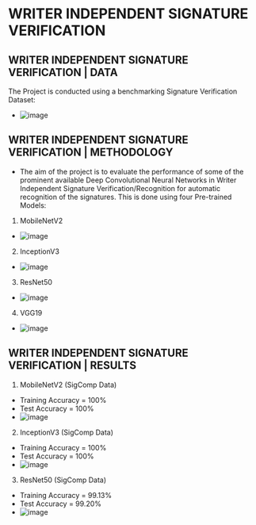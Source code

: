 # WRITER INDEPENDENT SIGNATURE VERIFICATION
## WRITER INDEPENDENT SIGNATURE VERIFICATION | DATA
The Project is conducted using a benchmarking Signature Verification Dataset: 
- ![image](https://user-images.githubusercontent.com/67474818/119025726-072b3c00-b9c2-11eb-9b39-b34854647156.png)
## WRITER INDEPENDENT SIGNATURE VERIFICATION | METHODOLOGY
- The aim of the project is to evaluate the performance of some of the prominent available Deep Convolutional Neural Networks in Writer Independent Signature Verification/Recognition for automatic recognition of the signatures. This is done using four Pre-trained Models: 
1. MobileNetV2
- ![image](https://user-images.githubusercontent.com/67474818/118992634-709b5280-b9a2-11eb-9fe3-4c0fa588628e.png)
2. InceptionV3
- ![image](https://user-images.githubusercontent.com/67474818/118996950-e7861a80-b9a5-11eb-9bc3-a5bf7d9e16b8.png)
3. ResNet50
- ![image](https://user-images.githubusercontent.com/67474818/118994410-eeac2900-b9a3-11eb-808c-50293860f640.png)
4. VGG19
- ![image](https://user-images.githubusercontent.com/67474818/118994864-4d71a280-b9a4-11eb-9ccd-0c6f26c70555.png)
## WRITER INDEPENDENT SIGNATURE VERIFICATION | RESULTS
1. MobileNetV2 (SigComp Data)
- Training Accuracy = 100%
- Test Accuracy = 100%
- ![image](https://user-images.githubusercontent.com/67474818/119028275-e57f8400-b9c4-11eb-95c4-08a7302da1d7.png)
2. InceptionV3 (SigComp Data)
- Training Accuracy = 100%
- Test Accuracy = 100%
- ![image](https://user-images.githubusercontent.com/67474818/119028715-69397080-b9c5-11eb-8373-27c7b6c66c0a.png)
3. ResNet50 (SigComp Data)
- Training Accuracy = 99.13%
- Test Accuracy = 99.20%
- ![image](https://user-images.githubusercontent.com/67474818/119029076-d0efbb80-b9c5-11eb-949a-d827eec3c2cb.png)








